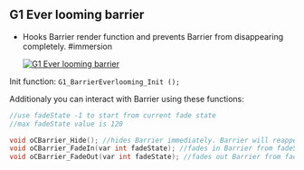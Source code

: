 ## G1 Ever looming barrier
 - Hooks Barrier render function and prevents Barrier from disappearing completely. \#immersion

    [![G1 Ever looming barrier](https://img.youtube.com/vi/ZEyFpN-f0Y8/0.jpg)](https://www.youtube.com/watch?v=ZEyFpN-f0Y8)

Init function: `G1_BarrierEverlooming_Init ();`

Additionaly you can interact with Barrier using these functions:
```c++
//use fadeState -1 to start from current fade state
//max fadeState value is 120

void oCBarrier_Hide(); //hides Barrier immediately. Barrier will reappear after a while. (vanilla cycle)
void oCBarrier_FadeIn(var int fadeState); //fades in Barrier from fadeState
void oCBarrier_FadeOut(var int fadeState); //fades out Barrier from fadeState
```